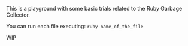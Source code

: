 This is a playground with some basic trials related to the Ruby Garbage Collector.

You can run each file executing: `ruby name_of_the_file`

WIP

